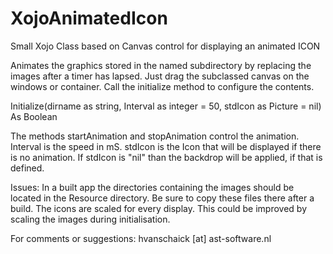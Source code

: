 # XojoAnimatedIcon
Small Xojo Class based on Canvas control for displaying an animated ICON

Animates the graphics stored in the named subdirectory by replacing the images after a timer has lapsed.
Just drag the subclassed canvas on the windows or container.
Call the initialize method to configure the contents. 

Initialize(dirname as string, Interval as integer = 50, stdIcon as Picture = nil) As Boolean

The methods startAnimation and stopAnimation control the animation. Interval is the speed in mS.
stdIcon is the Icon that will be displayed if there is no animation. 
If stdIcon is "nil" than the backdrop will be applied, if that is defined.

Issues: 
In a built app the directories containing the images should be located in the Resource directory. 
Be sure to copy these files there after a build. 
The icons are scaled for every display. This could be improved by scaling the images during initialisation.

For comments or suggestions: hvanschaick [at] ast-software.nl
